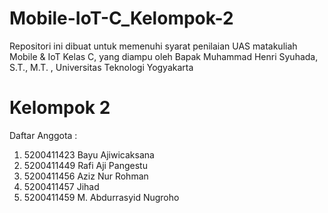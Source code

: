 # Mobile-IoT-C_Kelompok-2
Repositori ini dibuat untuk memenuhi syarat penilaian UAS matakuliah Mobile &amp; IoT Kelas C, yang diampu oleh Bapak Muhammad Henri Syuhada, S.T., M.T. , Universitas Teknologi Yogyakarta

# Kelompok 2
Daftar Anggota :
1. 5200411423 Bayu Ajiwicaksana
2. 5200411449 Rafi Aji Pangestu
3. 5200411456 Aziz Nur Rohman
4. 5200411457 Jihad
5. 5200411459 M. Abdurrasyid Nugroho
